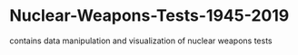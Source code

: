 # Nuclear-Weapons-Tests-1945-2019
contains data manipulation and visualization of nuclear weapons tests

